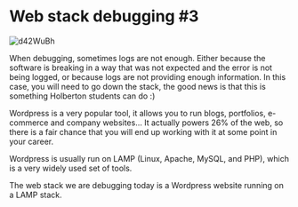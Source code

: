 # Web stack debugging #3

![d42WuBh](https://github.com/Ckimatu/alx-system_engineering-devops/assets/110534527/7efb4b8d-9198-445e-9b58-ad14ff2821fe)

When debugging, sometimes logs are not enough. Either because the software is breaking in a way that was not expected and the error is not being logged, or because logs are not providing enough information. In this case, you will need to go down the stack, the good news is that this is something Holberton students can do :)

Wordpress is a very popular tool, it allows you to run blogs, portfolios, e-commerce and company websites… It actually powers 26% of the web, so there is a fair chance that you will end up working with it at some point in your career.

Wordpress is usually run on LAMP (Linux, Apache, MySQL, and PHP), which is a very widely used set of tools.

The web stack we are debugging today is a Wordpress website running on a LAMP stack.
